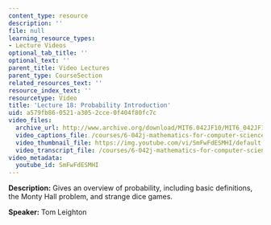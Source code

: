 ```yaml
---
content_type: resource
description: ''
file: null
learning_resource_types:
- Lecture Videos
optional_tab_title: ''
optional_text: ''
parent_title: Video Lectures
parent_type: CourseSection
related_resources_text: ''
resource_index_text: ''
resourcetype: Video
title: 'Lecture 18: Probability Introduction'
uid: a579fb86-0521-a305-2cce-0f404f80fc7c
video_files:
  archive_url: http://www.archive.org/download/MIT6.042JF10/MIT6_042JF10_lec18_300k.mp4
  video_captions_file: /courses/6-042j-mathematics-for-computer-science-fall-2010/968fa06d72c65669b8997379cb3dc539_SmFwFdESMHI.vtt
  video_thumbnail_file: https://img.youtube.com/vi/SmFwFdESMHI/default.jpg
  video_transcript_file: /courses/6-042j-mathematics-for-computer-science-fall-2010/e38df7d17bc4b9e21ac6c9347279a8d0_SmFwFdESMHI.pdf
video_metadata:
  youtube_id: SmFwFdESMHI
---
```


**Description:** Gives an overview of probability, including basic definitions, the Monty Hall problem, and strange dice games.

**Speaker:** Tom Leighton